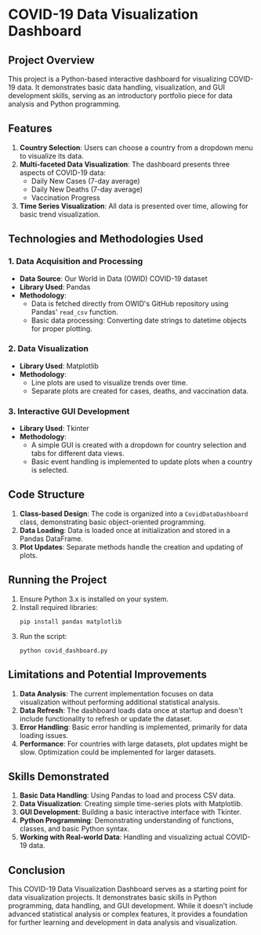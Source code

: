 # COVID-19 Data Visualization Dashboard

## Project Overview

This project is a Python-based interactive dashboard for visualizing COVID-19 data. It demonstrates basic data handling, visualization, and GUI development skills, serving as an introductory portfolio piece for data analysis and Python programming.

## Features

1. **Country Selection**: Users can choose a country from a dropdown menu to visualize its data.
2. **Multi-faceted Data Visualization**: The dashboard presents three aspects of COVID-19 data:
   - Daily New Cases (7-day average)
   - Daily New Deaths (7-day average)
   - Vaccination Progress
3. **Time Series Visualization**: All data is presented over time, allowing for basic trend visualization.

## Technologies and Methodologies Used

### 1. Data Acquisition and Processing
- **Data Source**: Our World in Data (OWID) COVID-19 dataset
- **Library Used**: Pandas
- **Methodology**: 
  - Data is fetched directly from OWID's GitHub repository using Pandas' `read_csv` function.
  - Basic data processing: Converting date strings to datetime objects for proper plotting.

### 2. Data Visualization
- **Library Used**: Matplotlib
- **Methodology**:
  - Line plots are used to visualize trends over time.
  - Separate plots are created for cases, deaths, and vaccination data.

### 3. Interactive GUI Development
- **Library Used**: Tkinter
- **Methodology**:
  - A simple GUI is created with a dropdown for country selection and tabs for different data views.
  - Basic event handling is implemented to update plots when a country is selected.

## Code Structure

1. **Class-based Design**: The code is organized into a `CovidDataDashboard` class, demonstrating basic object-oriented programming.
2. **Data Loading**: Data is loaded once at initialization and stored in a Pandas DataFrame.
3. **Plot Updates**: Separate methods handle the creation and updating of plots.

## Running the Project

1. Ensure Python 3.x is installed on your system.
2. Install required libraries:
   ```
   pip install pandas matplotlib
   ```
3. Run the script:
   ```
   python covid_dashboard.py
   ```

## Limitations and Potential Improvements

1. **Data Analysis**: The current implementation focuses on data visualization without performing additional statistical analysis.
2. **Data Refresh**: The dashboard loads data once at startup and doesn't include functionality to refresh or update the dataset.
3. **Error Handling**: Basic error handling is implemented, primarily for data loading issues.
4. **Performance**: For countries with large datasets, plot updates might be slow. Optimization could be implemented for larger datasets.

## Skills Demonstrated

1. **Basic Data Handling**: Using Pandas to load and process CSV data.
2. **Data Visualization**: Creating simple time-series plots with Matplotlib.
3. **GUI Development**: Building a basic interactive interface with Tkinter.
4. **Python Programming**: Demonstrating understanding of functions, classes, and basic Python syntax.
5. **Working with Real-world Data**: Handling and visualizing actual COVID-19 data.

## Conclusion

This COVID-19 Data Visualization Dashboard serves as a starting point for data visualization projects. It demonstrates basic skills in Python programming, data handling, and GUI development. While it doesn't include advanced statistical analysis or complex features, it provides a foundation for further learning and development in data analysis and visualization.
